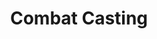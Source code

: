 ---
title: "Combat Casting"

feat:
  types: ["General"]
  benefit: |
    You get a +4 bonus on _concentration_ checks made to cast a spell or use a spell-like ability while on the defensive or while you are grappling or pinned.
---